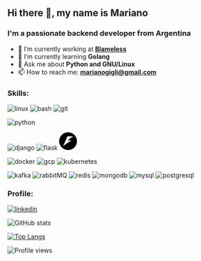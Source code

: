 ## Hi there 👋, my name is Mariano
### I'm a passionate backend developer from Argentina
- 🔭 I’m currently working at **[Blameless](https://www.blameless.com/)**
- 🌱 I’m currently learning **Golang**
- 💬 Ask me about **Python and GNU/Linux**
- 📫 How to reach me: **marianogigli@gmail.com**

### Skills:
<p align="left">
  <img src="https://www.vectorlogo.zone/logos/linux/linux-icon.svg" alt="linux" width="40" height="40"/>
   
  <img src="https://www.vectorlogo.zone/logos/gnu_bash/gnu_bash-icon.svg" alt="bash" width="40" height="40"/>
  <img src="https://www.vectorlogo.zone/logos/git-scm/git-scm-icon.svg" alt="git" width="40" height="40"/>
</p>
<p align="left">
  <img src="https://www.vectorlogo.zone/logos/python/python-vertical.svg" alt="python" width="40" height="55"/>
  <!--img src="https://devicons.github.io/devicon/devicon.git/icons/go/go-original.svg" alt="go" width="40" height="40"/-->
</p>
<p align="left">
  <img src="https://www.djangoproject.com/m/img/logos/django-logo-negative.svg" alt="django" width="80" height="40"/>
  <img src="https://www.vectorlogo.zone/logos/pocoo_flask/pocoo_flask-icon.svg" alt="flask" width="40" height="40"/>
  <img src="https://github.com/simple-icons/simple-icons/blob/master/icons/fastapi.svg" alt="fast api" width="40" height="40"/>
</p>
<p align="left">
  <img src="https://www.vectorlogo.zone/logos/docker/docker-icon.svg" alt="docker" width="40" height="40"/>
  <img src="https://www.vectorlogo.zone/logos/google_cloud/google_cloud-icon.svg" alt="gcp" width="40" height="40"/>
  <img src="https://www.vectorlogo.zone/logos/kubernetes/kubernetes-icon.svg" alt="kubernetes" width="40" height="40"/>
</p>
<p align="left">
  <img src="https://www.vectorlogo.zone/logos/apache_kafka/apache_kafka-icon.svg" alt="kafka" width="40" height="40"/>
  <img src="https://www.vectorlogo.zone/logos/rabbitmq/rabbitmq-icon.svg" alt="rabbitMQ" width="40" height="40"/>
  <img src="https://www.vectorlogo.zone/logos/redis/redis-icon.svg" alt="redis" width="40" height="40"/>
  <img src="https://www.vectorlogo.zone/logos/mongodb/mongodb-ar21.svg" alt="mongodb" width="80" height="40"/>
  <img src="https://www.vectorlogo.zone/logos/mysql/mysql-horizontal.svg" alt="mysql" width="160" height="40"/>
  <img src="https://www.vectorlogo.zone/logos/postgresql/postgresql-icon.svg" alt="postgresql" width="40" height="40"/>
</p>

### Profile:
[<img src='https://cdn.jsdelivr.net/npm/simple-icons@3.0.1/icons/linkedin.svg' alt='linkedin' height='40'>](https://www.linkedin.com/in/marianogigli/)

![GitHub stats](https://github-readme-stats.vercel.app/api?username=marianogigli&show_icons=true&count_private=true)

[![Top Langs](https://github-readme-stats.vercel.app/api/top-langs/?username=marianogigli)](https://github.com/marianogigli/github-readme-stats)

![Profile views](https://gpvc.arturio.dev/marianogigli)
